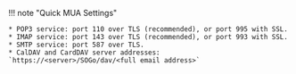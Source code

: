 !!! note "Quick MUA Settings"

    * POP3 service: port 110 over TLS (recommended), or port 995 with SSL.
    * IMAP service: port 143 over TLS (recommended), or port 993 with SSL.
    * SMTP service: port 587 over TLS.
    * CalDAV and CardDAV server addresses: `https://<server>/SOGo/dav/<full email address>`
